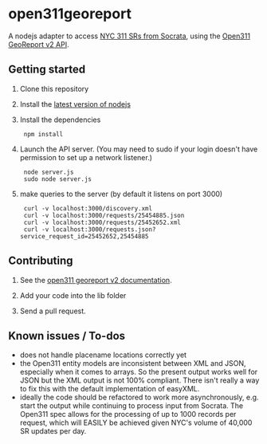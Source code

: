open311georeport
================
A nodejs adapter to access [NYC 311 SRs from Socrata](http://data.cityofnewyork.us/d/erm2-nwe9), using the [Open311 GeoReport v2 API](http://wiki.open311.org/GeoReport_v2).

Getting started
-------------------------
1. Clone this repository

2. Install the [latest version of nodejs](http://nodejs.org/)

3. Install the dependencies

        npm install

4. Launch the API server. (You may need to sudo if your login doesn't have permission to set up a network listener.)

        node server.js
        sudo node server.js

5. make queries to the server (by default it listens on port 3000)

        curl -v localhost:3000/discovery.xml
        curl -v localhost:3000/requests/25454885.json
        curl -v localhost:3000/requests/25452652.xml
        curl -v localhost:3000/requests.json?service_request_id=25452652,25454885
        

Contributing
-------------------------

1. See the [open311 georeport v2 documentation](http://wiki.open311.org/GeoReport_v2#GET_Service_Requests).

2. Add your code into the lib folder

3. Send a pull request.


Known issues / To-dos
-------------------------
* does not handle placename locations correctly yet
* the Open311 entity models are inconsistent between XML and JSON, especially when it comes to arrays. So the present output works well for JSON but the XML output is not 100% compliant. There isn't really a way to fix this with the default implementation of easyXML.
* ideally the code should be refactored to work more asynchronously, e.g. start the output while continuing to process input from Socrata. The Open311 spec allows for the processing of up to 1000 records per request, which will EASILY be achieved given NYC's volume of 40,000 SR updates per day.